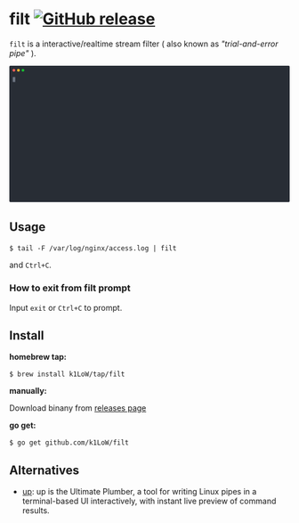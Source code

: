 # filt [![GitHub release](https://img.shields.io/github/release/k1LoW/filt.svg)](https://github.com/k1LoW/filt/releases)

`filt` is a interactive/realtime stream filter ( also known as _"trial-and-error pipe"_ ).

![screencast](doc/screencast.svg)

## Usage

``` console
$ tail -F /var/log/nginx/access.log | filt
```

and `Ctrl+C`.

### How to exit from filt prompt

Input `exit` or `Ctrl+C` to prompt.

## Install

**homebrew tap:**

```console
$ brew install k1LoW/tap/filt
```

**manually:**

Download binany from [releases page](https://github.com/k1LoW/filt/releases)

**go get:**

```console
$ go get github.com/k1LoW/filt
```

## Alternatives

- [up](https://github.com/akavel/up): up is the Ultimate Plumber, a tool for writing Linux pipes in a terminal-based UI interactively, with instant live preview of command results.
